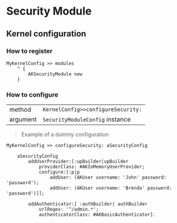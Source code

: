 # Security Module


## Kernel configuration

### How to register

```smalltalk
MyKernelConfig >> modules
    ^ {
        AKSecurityModule new
    }
```


### How to configure

|          |                                    |
|---       | ---                                |
| method   | `KernelConfig>>configureSecurity:` |
| argument | `SecurityModuleConfig` instance    |


> Example of a dummy configuration

```smalltalk
MyKernelConfig >> configureSecurity: aSecurityConfig
	
    aSecurityConfig
        addUserProvider:[:upBuilder|upBuilder
            providerClass: #AKInMemoryUserProvider;
            configure:[:p|p
                addUser: (AKUser username: 'John' password: 'password');
                addUser: (AKUser username: 'Brenda' password: 'password')]];

        addAuthenticator:[ :authBuilder| authBuilder 
            urlRegex: '^/admin.*';
            authenticatorClass: #AKBasicAuthenticator].
```
